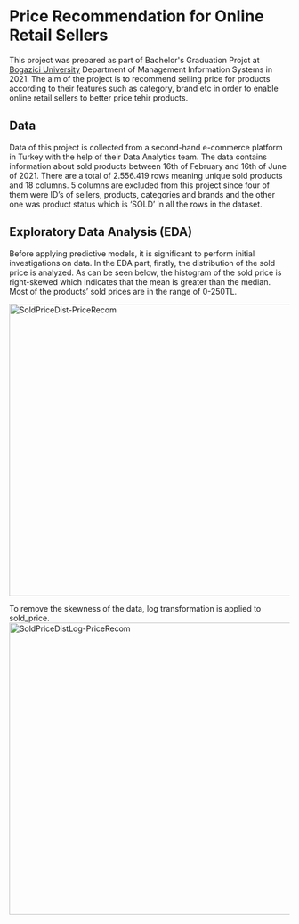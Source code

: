 # Price Recommendation for Online Retail Sellers


This project was prepared as part of Bachelor's Graduation Projct at <a href="http://www.boun.edu.tr/en-US/Index">Bogazici University</a> 
Department of Management Information Systems in 2021. 
The aim of the project is to recommend selling price for products according to their features such as category, brand etc in order to enable online retail sellers to better price tehir products.

## Data

Data of this project is collected from a second-hand e-commerce platform in Turkey with the help of their Data Analytics team. 
The data contains information about sold products between 16th of February and 16th of June of 2021. 
There are a total of 2.556.419 rows meaning unique sold products and 18 columns. 
5 columns are excluded from this project since four of them were ID’s of sellers, products, categories and brands and the other one was product status which is ‘SOLD’ in all the rows in the dataset.

## Exploratory Data Analysis (EDA)
Before applying predictive models, it is significant to perform initial investigations on data. 
In the EDA part, firstly, the distribution of the sold price is analyzed. 
As can be seen below, the histogram of the sold price is right-skewed which indicates that the mean is greater than the median.
Most of the products’ sold prices are in the range of 0-250TL.

<img width="525" alt="SoldPriceDist-PriceRecom" src="https://user-images.githubusercontent.com/45122094/140924196-2fcb9023-ff7d-42c2-bfb2-23e1e4fc2232.png">

To remove the skewness of the data, log transformation is applied to sold_price.
<img width="525" alt="SoldPriceDistLog-PriceRecom" src="https://user-images.githubusercontent.com/45122094/140924217-a29c35d5-238f-4626-b8d9-551d2c753d2c.png">

